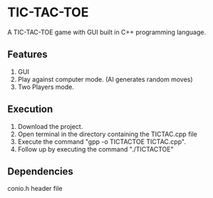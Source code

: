 # TIC-TAC-TOE
A TIC-TAC-TOE game with GUI built in C++ programming language.
## Features
  1. GUI
  2. Play against computer mode. (AI generates random moves)
  3. Two Players mode.
## Execution
  1. Download the project.
  2. Open terminal in the directory containing the TICTAC.cpp file
  3. Execute the command "gpp -o TICTACTOE TICTAC.cpp".
  4. Follow up by executing the command "./TICTACTOE"
## Dependencies
conio.h header file
